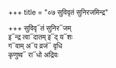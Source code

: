 +++
title = "०७ सुविवृतं सुनिरजमिन्द्र"

+++
सुविवृ᳓तं सुनिर᳓जम्  
इ᳓न्द्र त्वा᳓दातम् इ᳓द् य᳓शः  
ग᳓वाम् अ᳓प व्रजं᳓ वृधि  
कृणुष्व᳓ रा᳓धो अद्रिवः